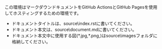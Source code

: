 この環境はマークダウンドキュメントをGitHub ActionsとGitHub Pagesを使用してホスティングするための環境です。

* ドキュメントタイトルは、source\index.rstに書いてください。
* ドキュメント本文は、source\document.mdに書いてください。
* ドキュメント本文中に使用する図(\*.jpg,\*.png,)はsource\imagesフォルダに格納してください。
